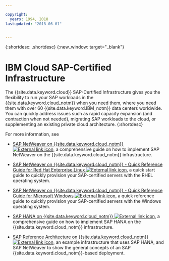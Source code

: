 ```yaml
---

copyright:
  years: 1994, 2018
lastupdated: "2018-06-01"


---
```


{:shortdesc: .shortdesc}
{:new_window: target="_blank"}

# IBM Cloud SAP-Certified Infrastructure

The {{site.data.keyword.cloud}} SAP-Certified Infrastructure gives you the flexibility to run your SAP workloads in the {{site.data.keyword.cloud_notm}} when you need them, where you need them with over 60 {{site.data.keyword.IBM_notm}} data centers worldwide. You can quickly address issues such as rapid capacity expansion (and contraction when not needed), migrating SAP workloads to the cloud, or supplementing an existing private cloud architecture.
{:shortdesc}

For more information, see

  * [SAP NetWeaver on {{site.data.keyword.cloud_notm}} ![External link icon](../icons/launch-glyph.svg "External link icon")](https://console.bluemix.net/docs/infrastructure/sap-netweaver/sap-index.html#getting-started), a comprehensive guide on how to implement SAP NetWeaver on the {{site.data.keyword.cloud_notm}} infrastructure.
  * [SAP NetWeaver on {{site.data.keyword.cloud_notm}} - Quick Reference Guide for Red Hat Enterprise Linux ![External link icon](../icons/launch-glyph.svg "External link icon")](https://console.bluemix.net/docs/infrastructure/sap-netweaver-rhel-qrg/rhel-index.html#getting-started), a quick start guide to quickly provision your SAP-certified servers with the RHEL operating system.
  * [SAP NetWeaver on {{site.data.keyword.cloud_notm}} - Quick Reference Guide for Microsoft Windows ![External link icon](../icons/launch-glyph.svg "External link icon")](https://console.bluemix.net/docs/infrastructure/sap-netweaver-ms-qrg/ms-index.html#getting-started), a quick reference guide to quickly provision your SAP-certified servers with the Windows operating system.

  * [SAP HANA on {{site.data.keyword.cloud_notm}} ![External link icon](../icons/launch-glyph.svg "External link icon")](https://console.bluemix.net/docs/infrastructure/sap-hana/hana-index.html#getting-started), a comprehensive guide on how to implement SAP HANA on the {{site.data.keyword.cloud_notm}} infrastructure.

  * [SAP Reference Architecture on {{site.data.keyword.cloud_notm}} ![External link icon](../icons/launch-glyph.svg "External link icon")](https://console.bluemix.net/docs/infrastructure/sap-reference-architecture/sap-ra-index.html#getting-started), an example infrastructure that uses SAP HANA, and SAP NetWeaver to show the general concepts of an SAP {{site.data.keyword.cloud_notm}}-based deployment.
